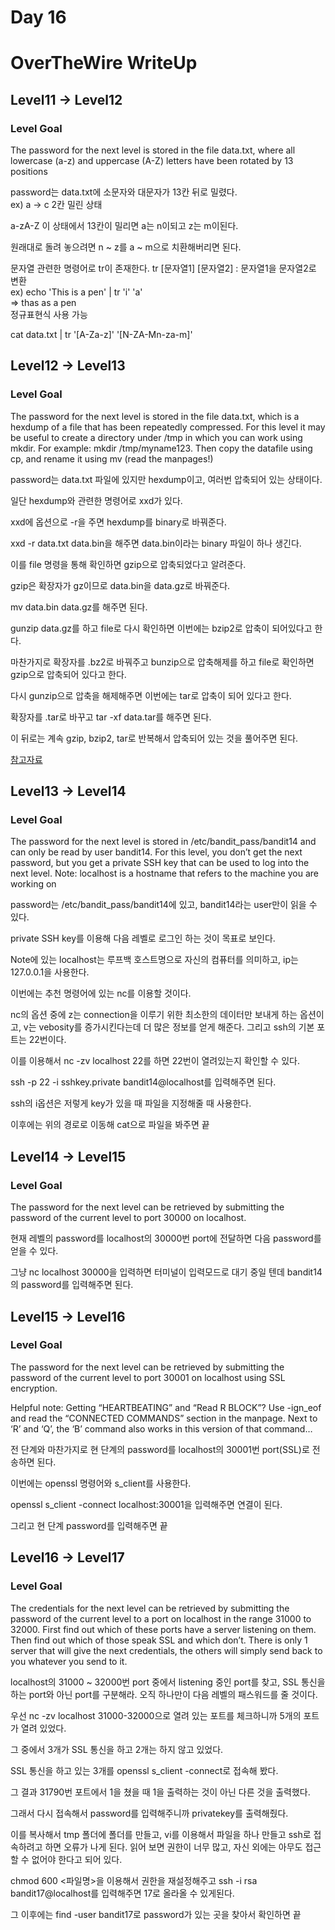 # Day 16
# OverTheWire WriteUp
## Level11 -> Level12
### Level Goal
The password for the next level is stored in the file data.txt, where all lowercase (a-z) and uppercase (A-Z) letters have been rotated by 13 positions

password는 data.txt에 소문자와 대문자가 13칸 뒤로 밀렸다.  
ex) a -> c 2칸 밀린 상태

a-zA-Z 이 상태에서 13칸이 밀리면 a는 n이되고 z는 m이된다.

원래대로 돌려 놓으려면 n ~ z를 a ~ m으로 치환해버리면 된다.

문자열 관련한 명령어로 tr이 존재한다.
tr [문자열1] [문자열2] : 문자열1을 문자열2로 변환  
ex) echo 'This is a pen' | tr 'i' 'a'  
=> thas as a pen  
정규표현식 사용 가능

cat data.txt | tr '[A-Za-z]' '[N-ZA-Mn-za-m]'

## Level12 -> Level13
### Level Goal
The password for the next level is stored in the file data.txt, which is a hexdump of a file that has been repeatedly compressed. For this level it may be useful to create a directory under /tmp in which you can work using mkdir. For example: mkdir /tmp/myname123. Then copy the datafile using cp, and rename it using mv (read the manpages!)

password는 data.txt 파일에 있지만 hexdump이고, 여러번 압축되어 있는 상태이다.

일단 hexdump와 관련한 명령어로 xxd가 있다.

xxd에 옵션으로 -r을 주면 hexdump를 binary로 바꿔준다.

xxd -r data.txt data.bin을 해주면 data.bin이라는 binary 파일이 하나 생긴다.

이를 file 명령을 통해 확인하면 gzip으로 압축되었다고 알려준다.

gzip은 확장자가 gz이므로 data.bin을 data.gz로 바꿔준다.

mv data.bin data.gz를 해주면 된다.

gunzip data.gz를 하고 file로 다시 확인하면 이번에는 bzip2로 압축이 되어있다고 한다.

마찬가지로 확장자를 .bz2로 바꿔주고 bunzip으로 압축해제를 하고 file로 확인하면 gzip으로 압축되어 있다고 한다.

다시 gunzip으로 압축을 해제해주면 이번에는 tar로 압축이 되어 있다고 한다.

확장자를 .tar로 바꾸고 tar -xf data.tar를 해주면 된다. 

이 뒤로는 계속 gzip, bzip2, tar로 반복해서 압축되어 있는 것을 풀어주면 된다.

[참고자료](https://ifuwanna.tistory.com/31)

## Level13 -> Level14
### Level Goal
The password for the next level is stored in /etc/bandit_pass/bandit14 and can only be read by user bandit14. For this level, you don’t get the next password, but you get a private SSH key that can be used to log into the next level. Note: localhost is a hostname that refers to the machine you are working on

password는 /etc/bandit_pass/bandit14에 있고, bandit14라는 user만이 읽을 수 있다.

private SSH key를 이용해 다음 레벨로 로그인 하는 것이 목표로 보인다.

Note에 있는 localhost는 루프백 호스트명으로 자신의 컴퓨터를 의미하고, ip는 127.0.0.1을 사용한다.

이번에는 추천 명령어에 있는 nc를 이용할 것이다.

nc의 옵션 중에 z는 connection을 이루기 위한 최소한의 데이터만 보내게 하는 옵션이고, v는 vebosity를 증가시킨다는데 더 많은 정보를 얻게 해준다. 그리고 ssh의 기본 포트는 22번이다.

이를 이용해서 nc -zv localhost 22를 하면 22번이 열려있는지 확인할 수 있다.

ssh -p 22 -i  sshkey.private bandit14@localhost를 입력해주면 된다.

ssh의 i옵션은 저렇게 key가 있을 때 파일을 지정해줄 때 사용한다.

이후에는 위의 경로로 이동해 cat으로 파일을 봐주면 끝

## Level14 -> Level15
### Level Goal
The password for the next level can be retrieved by submitting the password of the current level to port 30000 on localhost.

현재 레벨의 password를 localhost의 30000번 port에 전달하면 다음 password를 얻을 수 있다.

그냥 nc localhost 30000을 입력하면 터미널이 입력모드로 대기 중일 텐데 bandit14의 password를 입력해주면 된다.

## Level15 -> Level16
### Level Goal
The password for the next level can be retrieved by submitting the password of the current level to port 30001 on localhost using SSL encryption.

Helpful note: Getting “HEARTBEATING” and “Read R BLOCK”? Use -ign_eof and read the “CONNECTED COMMANDS” section in the manpage. Next to ‘R’ and ‘Q’, the ‘B’ command also works in this version of that command…

전 단계와 마찬가지로 현 단계의 password를 localhost의 30001번 port(SSL)로 전송하면 된다.

이번에는 openssl 명령어와 s_client를 사용한다.

openssl s_client -connect localhost:30001을 입력해주면 연결이 된다.

그리고 현 단계 password를 입력해주면 끝

## Level16 -> Level17
### Level Goal
The credentials for the next level can be retrieved by submitting the password of the current level to a port on localhost in the range 31000 to 32000. First find out which of these ports have a server listening on them. Then find out which of those speak SSL and which don’t. There is only 1 server that will give the next credentials, the others will simply send back to you whatever you send to it.

localhost의 31000 ~ 32000번 port 중에서 listening 중인 port를 찾고, SSL 통신을 하는 port와 아닌 port를 구분해라. 오직 하나만이 다음 레벨의 패스워드를 줄 것이다.

우선 nc -zv localhost 31000-32000으로 열려 있는 포트를 체크하니까 5개의 포트가 열려 있었다.

그 중에서 3개가 SSL 통신을 하고 2개는 하지 않고 있었다.

SSL 통신을 하고 있는 3개를 openssl s_client -connect로 접속해 봤다.

그 결과 31790번 포트에서 1을 쳤을 때 1을 출력하는 것이 아닌 다른 것을 출력했다.

그래서 다시 접속해서 password를 입력해주니까 privatekey를 출력해줬다.

이를 복사해서 tmp 폴더에 폴더를 만들고, vi를 이용해서 파일을 하나 만들고 ssh로 접속하려고 하면 오류가 나게 된다. 읽어 보면 권한이 너무 많고, 자신 외에는 아무도 접근할 수 없어야 한다고 되어 있다.

chmod 600 <파일명>을 이용해서 권한을 재설정해주고 ssh -i rsa bandit17@localhost를 입력해주면 17로 올라올 수 있게된다.

그 이후에는 find -user bandit17로 password가 있는 곳을 찾아서 확인하면 끝
